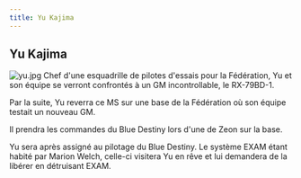 ```yaml
---
title: Yu Kajima
---
```


Yu Kajima
---------


![yu.jpg](/images/stories/saga/bluedestiny/persos/yu.jpg)
Chef d'une esquadrille de pilotes d'essais pour la Fédération, Yu et son équipe se verront confrontés à un 
GM incontrollable, le RX-79BD-1.
  
Par la suite, Yu reverra ce MS sur une base de la Fédération où son équipe testait un nouveau GM.
  
Il prendra les commandes du Blue Destiny lors d'une de Zeon sur la base. 
  
Yu sera après assigné au pilotage du Blue Destiny. Le système EXAM étant habité par Marion Welch, 
celle-ci visitera Yu en rêve et lui demandera de la libérer en détruisant EXAM.


